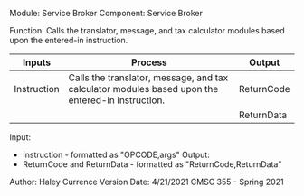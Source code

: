 Module: Service Broker
Component: Service Broker
 
Function: Calls the translator, message, and tax calculator modules based upon the entered-in instruction.

| Inputs | Process | Output |
| --- | --- | --- |
| Instruction | Calls the translator, message, and tax calculator modules based upon the entered-in instruction. | ReturnCode |
| | | ReturnData |

Input: 
* Instruction - formatted as "OPCODE,args"
Output: 
* ReturnCode and ReturnData - formatted as "ReturnCode,ReturnData"

Author: Haley Currence
Version Date: 4/21/2021 CMSC 355 - Spring 2021
